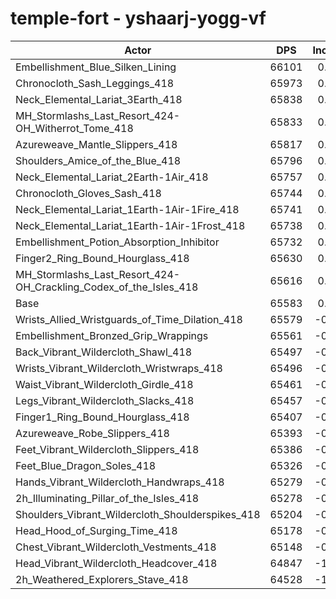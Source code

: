 # temple-fort - yshaarj-yogg-vf
| Actor | DPS | Increase |
|---|:---:|:---:|
|Embellishment_Blue_Silken_Lining|66101|0.79%|
|Chronocloth_Sash_Leggings_418|65973|0.59%|
|Neck_Elemental_Lariat_3Earth_418|65838|0.39%|
|MH_Stormlashs_Last_Resort_424-OH_Witherrot_Tome_418|65833|0.38%|
|Azureweave_Mantle_Slippers_418|65817|0.36%|
|Shoulders_Amice_of_the_Blue_418|65796|0.32%|
|Neck_Elemental_Lariat_2Earth-1Air_418|65757|0.27%|
|Chronocloth_Gloves_Sash_418|65744|0.25%|
|Neck_Elemental_Lariat_1Earth-1Air-1Fire_418|65741|0.24%|
|Neck_Elemental_Lariat_1Earth-1Air-1Frost_418|65738|0.24%|
|Embellishment_Potion_Absorption_Inhibitor|65732|0.23%|
|Finger2_Ring_Bound_Hourglass_418|65630|0.07%|
|MH_Stormlashs_Last_Resort_424-OH_Crackling_Codex_of_the_Isles_418|65616|0.05%|
|Base|65583|0.00%|
|Wrists_Allied_Wristguards_of_Time_Dilation_418|65579|-0.01%|
|Embellishment_Bronzed_Grip_Wrappings|65561|-0.03%|
|Back_Vibrant_Wildercloth_Shawl_418|65497|-0.13%|
|Wrists_Vibrant_Wildercloth_Wristwraps_418|65496|-0.13%|
|Waist_Vibrant_Wildercloth_Girdle_418|65461|-0.19%|
|Legs_Vibrant_Wildercloth_Slacks_418|65457|-0.19%|
|Finger1_Ring_Bound_Hourglass_418|65407|-0.27%|
|Azureweave_Robe_Slippers_418|65393|-0.29%|
|Feet_Vibrant_Wildercloth_Slippers_418|65386|-0.30%|
|Feet_Blue_Dragon_Soles_418|65326|-0.39%|
|Hands_Vibrant_Wildercloth_Handwraps_418|65279|-0.46%|
|2h_Illuminating_Pillar_of_the_Isles_418|65278|-0.47%|
|Shoulders_Vibrant_Wildercloth_Shoulderspikes_418|65204|-0.58%|
|Head_Hood_of_Surging_Time_418|65178|-0.62%|
|Chest_Vibrant_Wildercloth_Vestments_418|65148|-0.66%|
|Head_Vibrant_Wildercloth_Headcover_418|64847|-1.12%|
|2h_Weathered_Explorers_Stave_418|64528|-1.61%|

